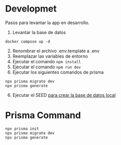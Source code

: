 # Developmet
Pasos para levantar la app en desarrollo.
1. Levantar la base de datos
```
docker compose up -d
```
2. Renombrar el archivo .env.template a .env
3. Reemplazar las variables de entorno
4. Ejecutar el comando ``` npm install ```
5. Ejecutar el comando ``` npm run dev ```
7. Ejecutar los siguientes comandos de prisma 
``` 
npx prisma migrate dev
npx prisma generate
```
6. Ejecutar el SEED [para crear la base de datos local](localhost:3000/api/seed)

# Prisma Command
```
npx prisma init
npx prisma migrate dev
npx prisma generate
```